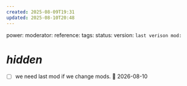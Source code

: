 ```yaml
---
created: 2025-08-09T19:31
updated: 2025-08-10T20:48
---
```

power: 
moderator:
reference:
tags: 
status: 
version:
`last verison mod:`

# *hidden*
- [ ] we need last mod if we change mods.  📅 2026-08-10 